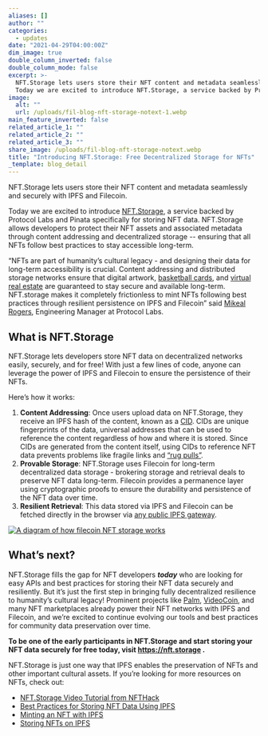 ```yaml
---
aliases: []
author: ""
categories:
  - updates
date: "2021-04-29T04:00:00Z"
dim_image: true
double_column_inverted: false
double_column_mode: false
excerpt: >-
  NFT.Storage lets users store their NFT content and metadata seamlessly and securely with IPFS and Filecoin.
  Today we are excited to introduce NFT.Storage, a service backed by Protocol Labs and Pinata specifically for storing NFT data.
image:
  alt: ""
  url: /uploads/fil-blog-nft-storage-notext-1.webp
main_feature_inverted: false
related_article_1: ""
related_article_2: ""
related_article_3: ""
share_image: /uploads/fil-blog-nft-storage-notext.webp
title: "Introducing NFT.Storage: Free Decentralized Storage for NFTs"
_template: blog_detail
---
```


NFT.Storage lets users store their NFT content and metadata seamlessly and securely with IPFS and Filecoin.

Today we are excited to introduce [NFT.Storage](https://nft.storage/), a service backed by Protocol Labs and Pinata specifically for storing NFT data. NFT.Storage allows developers to protect their NFT assets and associated metadata through content addressing and decentralized storage -- ensuring that all NFTs follow best practices to stay accessible long-term.

“NFTs are part of humanity’s cultural legacy - and designing their data for long-term accessibility is crucial. Content addressing and distributed storage networks ensure that digital artwork, [basketball cards](https://dappradar.com/blog/50-million-in-sales-makes-nba-top-shot-largest-nft-market), and [virtual real estate](https://decrypt.co/57092/biggest-ever-nft-sale-made-as-single-axie-land-goes-for-1-5-million) are guaranteed to stay secure and available long-term. NFT.storage makes it completely frictionless to mint NFTs following best practices through resilient persistence on IPFS and Filecoin” said [Mikeal Rogers](https://twitter.com/mikeal), Engineering Manager at Protocol Labs.

## What is NFT.Storage

NFT.Storage lets developers store NFT data on decentralized networks easily, securely, and for free! With just a few lines of code, anyone can leverage the power of IPFS and Filecoin to ensure the persistence of their NFTs.

Here’s how it works:

1. **Content Addressing**: Once users upload data on NFT.Storage, they receive an IPFS hash of the content, known as a [CID](https://docs.ipfs.tech/concepts/content-addressing/#content-addressing-and-cids). CIDs are unique fingerprints of the data, universal addresses that can be used to reference the content regardless of how and where it is stored. Since CIDs are generated from the content itself, using CIDs to reference NFT data prevents problems like fragile links and [“rug pulls”](https://cointelegraph.com/news/opensea-collector-pulls-the-rug-on-nfts-to-highlight-arbitrary-value).
2. **Provable Storage**: NFT.Storage uses Filecoin for long-term decentralized data storage - brokering storage and retrieval deals to preserve NFT data long-term. Filecoin provides a permanence layer using cryptographic proofs to ensure the durability and persistence of the NFT data over time.
3. **Resilient Retrieval**: This data stored via IPFS and Filecoin can be fetched directly in the browser via [any public IPFS gateway](https://ipfs.github.io/public-gateway-checker/).

<a href="https://nft.storage/" target="_blank"><img src="/uploads/screen-shot-2021-04-29-at-1-51-42-pm.webp" alt="A diagram of how filecoin NFT storage works"></a>

## What’s next?

NFT.Storage fills the gap for NFT developers **_today_** who are looking for easy APIs and best practices for storing their NFT data securely and resiliently. But it’s just the first step in bringing fully decentralized resilience to humanity’s cultural legacy! Prominent projects like [Palm](https://decrypt.co/63314/consensys-lines-up-damien-hirst-to-launch-new-nft-art-protocol), [VideoCoin](https://venturebeat.com/2021/04/08/videocoin-and-filecoin-will-power-video-nft-marketplace/), and many NFT marketplaces already power their NFT networks with IPFS and Filecoin, and we’re excited to continue evolving our tools and best practices for community data preservation over time.

**To be one of the early participants in NFT.Storage and start storing your NFT data securely for free today, visit https://nft.storage .**

NFT.Storage is just one way that IPFS enables the preservation of NFTs and other important cultural assets. If you’re looking for more resources on NFTs, check out:

- [NFT.Storage Video Tutorial from NFTHack](https://www.youtube.com/watch?v=aNaj9xNF8OU)
- [Best Practices for Storing NFT Data Using IPFS](https://docs.ipfs.tech/how-to/best-practices-for-nft-data/#types-of-ipfs-links-and-when-to-use-them)
- [Minting an NFT with IPFS](https://ipfs.us4.list-manage.com/track/click?u=25473244c7d18b897f5a1ff6b&id=bcae62b60f&e=7fccf7a909)
- [Storing NFTs on IPFS](https://blog.ipfs.tech/2021-04-05-storing-nfts-on-ipfs/)
